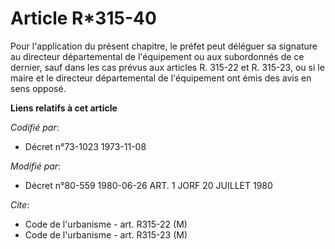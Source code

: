 # Article R*315-40

Pour l'application du présent chapitre, le préfet peut déléguer sa signature au directeur départemental de l'équipement ou
aux subordonnés de ce dernier, sauf dans les cas prévus aux articles R. 315-22 et R. 315-23, ou si le maire et le directeur
départemental de l'équipement ont émis des avis en sens opposé.

**Liens relatifs à cet article**

_Codifié par_:

  - Décret n°73-1023 1973-11-08

_Modifié par_:

  - Décret n°80-559 1980-06-26 ART. 1 JORF 20 JUILLET 1980

_Cite_:

  - Code de l'urbanisme - art. R315-22 (M)
  - Code de l'urbanisme - art. R315-23 (M)
